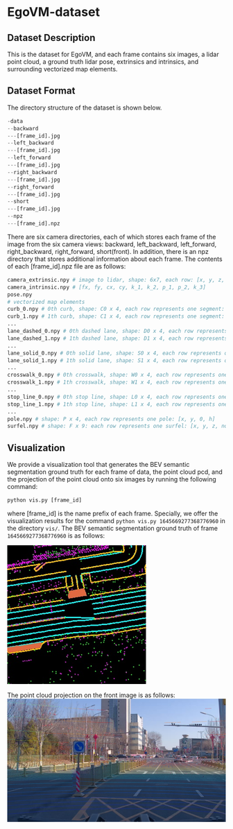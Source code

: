 # EgoVM-dataset

## Dataset Description
This is the dataset for EgoVM, and each frame contains six images, a lidar point cloud, a ground truth lidar pose, extrinsics and intrinsics, and surrounding vectorized map elements.

## Dataset Format
The directory structure of the dataset is shown below.
```python
-data
--backward
---[frame_id].jpg
--left_backward
---[frame_id].jpg
--left_forward
---[frame_id].jpg
--right_backward
---[frame_id].jpg
--right_forward
---[frame_id].jpg
--short
---[frame_id].jpg
--npz
---[frame_id].npz
```
There are six camera directories, each of which stores each frame of the image from the six camera views: backward, left_backward, left_forward, right_backward, right_forward, short(front). In addition, there is an npz directory that stores additional information about each frame. The contents of each [frame_id].npz file are as follows:
```python
camera_extrinsic.npy # image to lidar, shape: 6x7, each row: [x, y, z, qx, qy, qz, qw]
camera_intrinsic.npy # [fx, fy, cx, cy, k_1, k_2, p_1, p_2, k_3]
pose.npy
# vectorized map elements
curb_0.npy # 0th curb, shape: C0 x 4, each row represents one segment: [x1, y1, x2, y2]
curb_1.npy # 1th curb, shape: C1 x 4, each row represents one segment: [x1, y1, x2, y2]
...
lane_dashed_0.npy # 0th dashed lane, shape: D0 x 4, each row represents one segment: [x1, y1, x2, y2]
lane_dashed_1.npy # 1th dashed lane, shape: D1 x 4, each row represents one segment: [x1, y1, x2, y2]
...
lane_solid_0.npy # 0th solid lane, shape: S0 x 4, each row represents one segment: [x1, y1, x2, y2]
lane_solid_1.npy # 1th solid lane, shape: S1 x 4, each row represents one segment: [x1, y1, x2, y2]
...
crosswalk_0.npy # 0th crosswalk, shape: W0 x 4, each row represents one segment: [x1, y1, x2, y2]
crosswalk_1.npy # 1th crosswalk, shape: W1 x 4, each row represents one segment: [x1, y1, x2, y2]
...
stop_line_0.npy # 0th stop line, shape: L0 x 4, each row represents one segment: [x1, y1, x2, y2]
stop_line_1.npy # 1th stop line, shape: L1 x 4, each row represents one segment: [x1, y1, x2, y2]
...
pole.npy # shape: P x 4, each row represents one pole: [x, y, 0, h]
surfel.npy # shape: F x 9: each row represents one surfel: [x, y, z, norm_x, norm_y, norm_z, eigenvalue_0, eigenvalue_1, eigenvalue_2]
```

## Visualization
We provide a visualization tool that generates the BEV semantic segmentation ground truth for each frame of data, the point cloud pcd, and the projection of the point cloud onto six images by running the following command:
```python
python vis.py [frame_id]
```
where [frame_id] is the name prefix of each frame. Specially, we offer the visualization results for the command ``python vis.py 1645669277368776960`` in the directory ``vis/``. The BEV semantic segmentation ground truth of frame ``1645669277368776960`` is as follows:

![1](vis/seg_gt/1645669277368776960.jpg)

The point cloud projection on the front image is as follows:
![2](vis/cloud2image/short/1645669277368776960.jpg)

